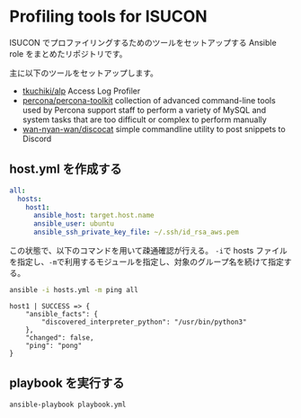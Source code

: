 # Profiling tools for ISUCON

ISUCON でプロファイリングするためのツールをセットアップする Ansible role をまとめたリポジトリです。

主に以下のツールをセットアップします。

- [tkuchiki/alp](https://github.com/tkuchiki/alp) Access Log Profiler
- [percona/percona-toolkit](https://github.com/percona/percona-toolkit) collection of advanced command-line tools used by Percona support staff to perform a variety of MySQL and system tasks that are too difficult or complex to perform manually
- [wan-nyan-wan/discocat](https://github.com/wan-nyan-wan/discocat) simple commandline utility to post snippets to Discord

## host.yml を作成する

```yml:hosts.yml
all:
  hosts:
    host1:
      ansible_host: target.host.name
      ansible_user: ubuntu
      ansible_ssh_private_key_file: ~/.ssh/id_rsa_aws.pem
```

この状態で、以下のコマンドを用いて疎通確認が行える。
`-i`で hosts ファイルを指定し、`-m`で利用するモジュールを指定し、対象のグループ名を続けて指定する。

```sh
ansible -i hosts.yml -m ping all
```

```
host1 | SUCCESS => {
    "ansible_facts": {
        "discovered_interpreter_python": "/usr/bin/python3"
    },
    "changed": false,
    "ping": "pong"
}

```

## playbook を実行する

```sh
ansible-playbook playbook.yml
```
